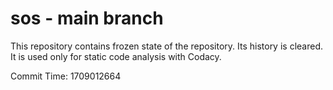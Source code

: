 # sos - main branch

This repository contains frozen state of the repository.
Its history is cleared. It is used only for static code
analysis with Codacy.

Commit Time: 1709012664